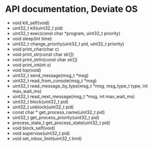 # API documentation, Deviate OS

* void kill_self(void)
* uint32_t kill(uint32_t pid)
* uint32_t exec(const char *program, uint32_t priority)
* void sleep(int time)
* uint32_t change_priority(uint32_t pid, uint32_t priority)
* void print_char(char c)
* void print_str(const char str[])
* void print_strln(const char str[])
* void print_int(int x)
* void top(void)
* uint32_t send_message(msg_t *msg)
* uint32_t read_from_console(msg_t *msg)
* uint32_t read_message_by_type(msg_t *msg, msg_type_t type, int max_wait_ms)
* uint32_t read_next_message(msg_t *msg, int max_wait_ms)
* uint32_t block(uint32_t pid)
* uint32_t unblock(uint32_t pid)
* const char * get_process_name(uint32_t pid)
* uint32_t get_process_priority(uint32_t pid)
* process_state_t get_process_state(uint32_t pid)
* void block_self(void)
* void supervise(uint32_t pid)
* void set_inbox_limit(uint32_t limit)
